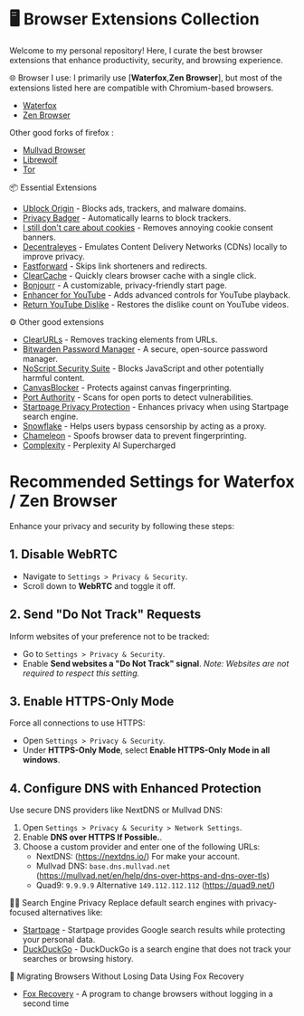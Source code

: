 # 🖥️ Browser Extensions Collection
Welcome to my personal repository! Here, I curate the best browser extensions that enhance productivity, security, and browsing experience.

🌐 Browser I use:
I primarily use [**Waterfox**,**Zen Browser**], but most of the extensions listed here are compatible with Chromium-based browsers.

* [Waterfox](https://www.waterfox.net/)
* [Zen Browser](https://zen-browser.app/)

Other good forks of firefox :
* [Mullvad Browser](https://mullvad.net/it)
* [Librewolf](https://librewolf.net/)
* [Tor](https://www.torproject.org/it/)

📦 Essential Extensions
* [Ublock Origin](https://addons.mozilla.org/en-US/firefox/addon/ublock-origin/) - Blocks ads, trackers, and malware domains.
* [Privacy Badger](https://addons.mozilla.org/en-US/firefox/addon/privacy-badger17/) - Automatically learns to block trackers.
* [I still don't care about cookies](https://addons.mozilla.org/en-US/firefox/addon/istilldontcareaboutcookies/) - Removes annoying cookie consent banners.
* [Decentraleyes](https://addons.mozilla.org/en-US/firefox/addon/decentraleyes/) - Emulates Content Delivery Networks (CDNs) locally to improve privacy.
* [Fastforward](https://addons.mozilla.org/en-US/firefox/addon/fastforwardteam/) - Skips link shorteners and redirects.
* [ClearCache](https://addons.mozilla.org/en-US/firefox/addon/clearcache/) - Quickly clears browser cache with a single click.
* [Bonjourr](https://addons.mozilla.org/en-US/firefox/addon/bonjourr-startpage/?utm_source=addons.mozilla.org&utm_medium=referral&utm_content=search) - A customizable, privacy-friendly start page.
* [Enhancer for YouTube](https://addons.mozilla.org/en-US/firefox/addon/enhancer-for-youtube/) - Adds advanced controls for YouTube playback.
* [Return YouTube Dislike](https://addons.mozilla.org/en-US/firefox/addon/return-youtube-dislikes/) - Restores the dislike count on YouTube videos.

⚙️ Other good extensions
* [ClearURLs](https://addons.mozilla.org/en-US/firefox/addon/clearurls/?utm_source=addons.mozilla.org&utm_medium=referral&utm_content=search) - Removes tracking elements from URLs.
* [Bitwarden Password Manager](https://addons.mozilla.org/en-US/firefox/addon/bitwarden-password-manager/?utm_source=addons.mozilla.org&utm_medium=referral&utm_content=search) - A secure, open-source password manager.
* [NoScript Security Suite](https://addons.mozilla.org/en-US/firefox/addon/noscript/?utm_source=addons.mozilla.org&utm_medium=referral&utm_content=search) - Blocks JavaScript and other potentially harmful content.
* [CanvasBlocker](https://addons.mozilla.org/en-US/firefox/addon/canvasblocker/?utm_source=addons.mozilla.org&utm_medium=referral&utm_content=search) - Protects against canvas fingerprinting.
* [Port Authority](https://addons.mozilla.org/en-US/firefox/addon/port-authority/?utm_source=addons.mozilla.org&utm_medium=referral&utm_content=search) - Scans for open ports to detect vulnerabilities.
* [Startpage Privacy Protection](https://addons.mozilla.org/en-US/firefox/addon/startpage-privacy-protection/?utm_source=addons.mozilla.org&utm_medium=referral&utm_content=search) - Enhances privacy when using Startpage search engine.
* [Snowflake](https://addons.mozilla.org/en-US/firefox/addon/torproject-snowflake/?utm_source=addons.mozilla.org&utm_medium=referral&utm_content=search) - Helps users bypass censorship by acting as a proxy.
* [Chameleon](https://addons.mozilla.org/en-US/firefox/addon/chameleon-ext/?utm_source=addons.mozilla.org&utm_medium=referral&utm_content=search) - Spoofs browser data to prevent fingerprinting.
* [Complexity](https://addons.mozilla.org/en-US/firefox/addon/complexity/) - Perplexity AI Supercharged

# Recommended Settings for Waterfox / Zen Browser
Enhance your privacy and security by following these steps:
## 1. Disable WebRTC
- Navigate to `Settings > Privacy & Security`.
- Scroll down to **WebRTC** and toggle it off.
## 2. Send "Do Not Track" Requests
Inform websites of your preference not to be tracked:
- Go to `Settings > Privacy & Security`.
- Enable **Send websites a "Do Not Track" signal**.
*Note: Websites are not required to respect this setting.*
## 3. Enable HTTPS-Only Mode
Force all connections to use HTTPS:
- Open `Settings > Privacy & Security`.
- Under **HTTPS-Only Mode**, select **Enable HTTPS-Only Mode in all windows**.
## 4. Configure DNS with Enhanced Protection
Use secure DNS providers like NextDNS or Mullvad DNS:
1. Open `Settings > Privacy & Security > Network Settings`.
2. Enable **DNS over HTTPS If Possible.**.
3. Choose a custom provider and enter one of the following URLs:
   - NextDNS: (https://nextdns.io/) For make your account.
   - Mullvad DNS: `base.dns.mullvad.net` (https://mullvad.net/en/help/dns-over-https-and-dns-over-tls)
   - Quad9: `9.9.9.9` Alternative `149.112.112.112` (https://quad9.net/)

🕵🏻 Search Engine Privacy
Replace default search engines with privacy-focused alternatives like:
* [Startpage](https://www.startpage.com/) - Startpage provides Google search results while protecting your personal data.
* [DuckDuckGo](https://duckduckgo.com/) - DuckDuckGo is a search engine that does not track your searches or browsing history.

💱 Migrating Browsers Without Losing Data Using Fox Recovery
* [Fox Recovery](https://github.com/Hisako/Fox-Recovery) - A program to change browsers without logging in a second time

